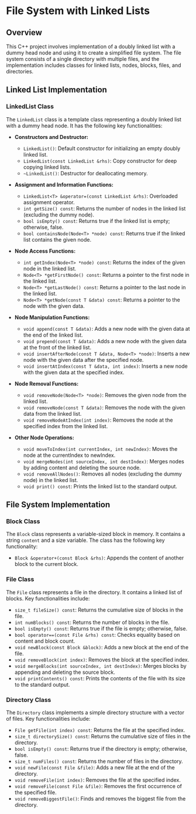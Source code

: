 File System with Linked Lists
===================================

Overview
--------

This C++ project involves implementation of a doubly linked list with a dummy head node and using it to create a simplified file system. The file system consists of a single directory with multiple files, and the implementation includes classes for linked lists, nodes, blocks, files, and directories.

Linked List Implementation
--------------------------

### LinkedList Class

The `LinkedList` class is a template class representing a doubly linked list with a dummy head node. It has the following key functionalities:

*   **Constructors and Destructor:**
    
    *   `LinkedList()`: Default constructor for initializing an empty doubly linked list.
    *   `LinkedList(const LinkedList &rhs)`: Copy constructor for deep copying linked lists.
    *   `~LinkedList()`: Destructor for deallocating memory.
*   **Assignment and Information Functions:**
    
    *   `LinkedList<T> &operator=(const LinkedList &rhs)`: Overloaded assignment operator.
    *   `int getSize() const`: Returns the number of nodes in the linked list (excluding the dummy node).
    *   `bool isEmpty() const`: Returns true if the linked list is empty; otherwise, false.
    *   `bool containsNode(Node<T> *node) const`: Returns true if the linked list contains the given node.
*   **Node Access Functions:**
    
    *   `int getIndex(Node<T> *node) const`: Returns the index of the given node in the linked list.
    *   `Node<T> *getFirstNode() const`: Returns a pointer to the first node in the linked list.
    *   `Node<T> *getLastNode() const`: Returns a pointer to the last node in the linked list.
    *   `Node<T> *getNode(const T &data) const`: Returns a pointer to the node with the given data.
*   **Node Manipulation Functions:**
    
    *   `void append(const T &data)`: Adds a new node with the given data at the end of the linked list.
    *   `void prepend(const T &data)`: Adds a new node with the given data at the front of the linked list.
    *   `void insertAfterNode(const T &data, Node<T> *node)`: Inserts a new node with the given data after the specified node.
    *   `void insertAtIndex(const T &data, int index)`: Inserts a new node with the given data at the specified index.
*   **Node Removal Functions:**
    
    *   `void removeNode(Node<T> *node)`: Removes the given node from the linked list.
    *   `void removeNode(const T &data)`: Removes the node with the given data from the linked list.
    *   `void removeNodeAtIndex(int index)`: Removes the node at the specified index from the linked list.
*   **Other Node Operations:**
    
    *   `void moveToIndex(int currentIndex, int newIndex)`: Moves the node at the currentIndex to newIndex.
    *   `void mergeNodes(int sourceIndex, int destIndex)`: Merges nodes by adding content and deleting the source node.
    *   `void removeAllNodes()`: Removes all nodes (excluding the dummy node) in the linked list.
    *   `void print() const`: Prints the linked list to the standard output.

File System Implementation
--------------------------

### Block Class

The `Block` class represents a variable-sized block in memory. It contains a string `content` and a size variable. The class has the following key functionality:

*   `Block &operator+(const Block &rhs)`: Appends the content of another block to the current block.

### File Class

The `File` class represents a file in the directory. It contains a linked list of blocks. Key functionalities include:

*   `size_t fileSize() const`: Returns the cumulative size of blocks in the file.
*   `int numBlocks() const`: Returns the number of blocks in the file.
*   `bool isEmpty() const`: Returns true if the file is empty; otherwise, false.
*   `bool operator==(const File &rhs) const`: Checks equality based on content and block count.
*   `void newBlock(const Block &block)`: Adds a new block at the end of the file.
*   `void removeBlock(int index)`: Removes the block at the specified index.
*   `void mergeBlocks(int sourceIndex, int destIndex)`: Merges blocks by appending and deleting the source block.
*   `void printContents() const`: Prints the contents of the file with its size to the standard output.

### Directory Class

The `Directory` class implements a simple directory structure with a vector of files. Key functionalities include:

*   `File getFile(int index) const`: Returns the file at the specified index.
*   `size_t directorySize() const`: Returns the cumulative size of files in the directory.
*   `bool isEmpty() const`: Returns true if the directory is empty; otherwise, false.
*   `size_t numFiles() const`: Returns the number of files in the directory.
*   `void newFile(const File &file)`: Adds a new file at the end of the directory.
*   `void removeFile(int index)`: Removes the file at the specified index.
*   `void removeFile(const File &file)`: Removes the first occurrence of the specified file.
*   `void removeBiggestFile()`: Finds and removes the biggest file from the directory.
